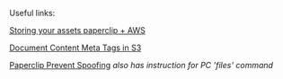 Useful links:  

[Storing your assets paperclip + AWS](http://vaidehijoshi.github.io/blog/2015/08/04/safely-storing-your-assets-paperclip-with-aws-plus-heroku/)

[Document Content Meta Tags in S3](https://github.com/thoughtbot/paperclip/issues/1230)

[Paperclip Prevent Spoofing](https://robots.thoughtbot.com/prevent-spoofing-with-paperclip) *also has instruction for PC 'files' command*
